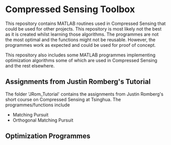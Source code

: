 # Compressed Sensing Toolbox
This repository contains MATLAB routines used in Compressed Sensing that could be used for other projects. This repository is most likely not the best as it is created whilst learning those algorithms. The programmes are not the most optimal and the functions might not be reusable. However, the programmes work as expected and could be used for proof of concept.

This repository also includes some MATLAB programmes implementing optimization algorithms some of which are used in Compressed Sensing and the rest elsewhere.

## Assignments from Justin Romberg's Tutorial
The folder 'JRom_Tutorial' contains the assignments from Justin Romberg's short course on Compressed Sensing at Tsinghua. The programmes/functions include
- Matching Pursuit
- Orthogonal Matching Pursuit

## Optimization Programmes
